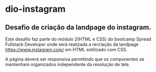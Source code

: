 # dio-instagram
## Desafio de criação da landpage do instagram.

Este desafio faz parte do módulo 2(HTML e CSS) do bootcamp Spread Fullstack Developer onde será realizada a recriação da landpage https://www.instagram.com/ em HTML estilizado com CSS.

A página deverá ser responsiva permitindo que os componentes se mantenham organizados independente da resolução de tela.

